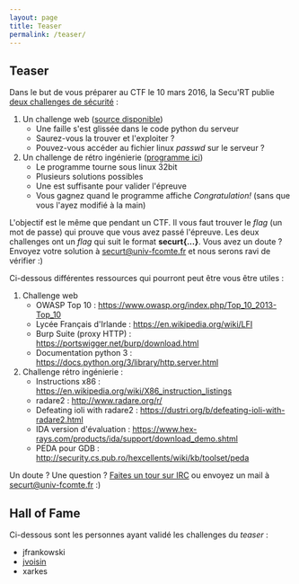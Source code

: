 ```yaml
---
layout: page
title: Teaser
permalink: /teaser/
---
```


## Teaser

Dans le but de vous préparer au CTF le 10 mars 2016, la Secu'RT publie [deux challenges de
sécurité](http://188.165.25.112:8000/) :

1. Un challenge web ([source disponible](http://188.165.25.112:8000/main.py))
    + Une faille s'est glissée dans le code python du serveur
    + Saurez-vous la trouver et l'exploiter ?
    + Pouvez-vous accéder au fichier linux *passwd* sur le serveur ?
2. Un challenge de rétro ingénierie ([programme ici](http://188.165.25.112:8000/securt.out))
    + Le programme tourne sous linux 32bit
    + Plusieurs solutions possibles
    + Une est suffisante pour valider l'épreuve
    + Vous gagnez quand le programme affiche *Congratulation!* (sans que vous l'ayez modifié à la main)

L'objectif est le même que pendant un CTF. Il vous faut trouver le *flag* (un mot de passe) qui prouve que
vous avez passé l'épreuve. Les deux challenges ont un *flag* qui suit le format **securt{...}**. Vous avez un doute ?
Envoyez votre solution à securt@univ-fcomte.fr et nous serons ravi de vérifier :)

Ci-dessous différentes ressources qui pourront peut être vous être utiles :

1. Challenge web
    + OWASP Top 10 : <https://www.owasp.org/index.php/Top_10_2013-Top_10>
    + Lycée Français d'Irlande : <https://en.wikipedia.org/wiki/LFI>
    + Burp Suite (proxy HTTP) : <https://portswigger.net/burp/download.html>
    + Documentation python 3 : <https://docs.python.org/3/library/http.server.html>
2. Challenge rétro ingénierie :
    + Instructions x86 : <https://en.wikipedia.org/wiki/X86_instruction_listings>
    + radare2 : <http://www.radare.org/r/>
    + Defeating ioli with radare2 : <https://dustri.org/b/defeating-ioli-with-radare2.html>
    + IDA version d'évaluation : <https://www.hex-rays.com/products/ida/support/download_demo.shtml>
    + PEDA pour GDB : <http://security.cs.pub.ro/hexcellents/wiki/kb/toolset/peda>

Un doute ? Une question ? [Faites un tour sur IRC](http://webchat.freenode.net/?channels=hackgyver) ou envoyez un mail
à securt@univ-fcomte.fr :)

## Hall of Fame

Ci-dessous sont les personnes ayant validé les challenges du *teaser* :

+ jfrankowski
+ [jvoisin](https://dustri.org)
+ xarkes
